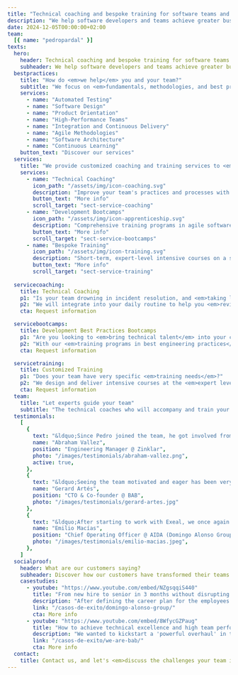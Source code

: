 ```yaml
---
title: "Technical coaching and bespoke training for software teams and developers"
description: "We help software developers and teams achieve greater business impact through best development practices."
date: 2024-12-05T00:00:00+02:00
team:
  [{ name: "pedropardal" }]
texts:
  hero:
    header: Technical coaching and bespoke training for software teams and developers
    subheader: We help software developers and teams achieve greater business impact through best development practices.
  bestpractices:
    title: "How do <em>we help</em> you and your team?"
    subtitle: "We focus on <em>fundamentals, methodologies, and best practices</em>, <em>technical and management</em> techniques, above specific technologies and frameworks."
    services:
      - name: "Automated Testing"
      - name: "Software Design"
      - name: "Product Orientation"
      - name: "High-Performance Teams"
      - name: "Integration and Continuous Delivery"
      - name: "Agile Methodologies"
      - name: "Software Architecture"
      - name: "Continuous Learning"
    button_text: "Discover our services"
  services:
    title: "We provide customized coaching and training services to <em>individuals and businesses</em>."
    services:
      - name: "Technical Coaching"
        icon_path: "/assets/img/icon-coaching.svg"
        description: "Improve your team's practices and processes with 100% hands-on coaching and mentoring."
        button_text: "More info"
        scroll_target: "sect-service-coaching"
      - name: "Development Bootcamps"
        icon_path: "/assets/img/icon-apprenticeship.svg"
        description: "Comprehensive training programs in agile software development and good technical practices."
        button_text: "More info"
        scroll_target: "sect-service-bootcamps"
      - name: "Bespoke Training"
        icon_path: "/assets/img/icon-training.svg"
        description: "Short-term, expert-level intensive courses on a specific technique or methodology."
        button_text: "More info"
        scroll_target: "sect-service-training"
  
  servicecoaching:
    title: Technical Coaching
    p1: "Is your team drowning in incident resolution, and <em>taking longer and longer</em> to deliver quality software on time?"
    p2: "We will integrate into your daily routine to help you <em>review your processes and technical</em> and management practices, assist in defining a technical vision, and <em>empower you to execute</em> it effectively."
    cta: Request information

  servicebootcamps:
    title: Development Best Practices Bootcamps
    p1: "Are you looking to <em>bring technical talent</em> into your company and want to ensure they come in <em>with sufficient expertise</em>? Or perhaps you want to take internal talent to the next level?"
    p2: "With our <em>training programs in best engineering practices</em>, you will <em>maximize the business impact</em> of your engineering team."
    cta: Request information

  servicetraining:
    title: Customized Training
    p1: "Does your team have very specific <em>training needs</em>?"
    p2: "We design and deliver intensive courses at the <em>expert level</em>, covering <em>specific techniques and methodologies</em> that are <em>immediately applicable</em> to your project."
    cta: Request information
  team:
    title: "Let experts guide your team"
    subtitle: "The technical coaches who will accompany and train your team are developers and <em>technical leaders with extensive experience</em> working in high-performance teams."
  testimonials:
    [
      {
        text: "&ldquo;Since Pedro joined the team, he got involved from minute one, both in the product and the technical aspects, becoming a key player in the significant systemic improvement the team underwent. He not only assisted with technical details but also contributed to interactions, relationships, and other team dynamics.&rdquo;",
        name: "Abraham Vallez",
        position: "Engineering Manager @ Zinklar",
        photo: "/images/testimonials/abraham-vallez.png",
        active: true,
      },
      {
        text: "&ldquo;Seeing the team motivated and eager has been very positive. The team wins, the company wins, and employees also win on a personal level as they gain extra learning and training that has a very positive return.&rdquo;",
        name: "Gerard Artés",
        position: "CTO & Co-founder @ BAB",
        photo: "/images/testimonials/gerard-artes.jpg"
      },
      {
        text: "&ldquo;After starting to work with Exeal, we once again feel the presence of learning, questions, readings in the team... The main success is helping our professionals grow and stay.&rdquo;",
        name: "Emilio Macías",
        position: "Chief Operating Officer @ AIDA (Domingo Alonso Group)",
        photo: "/images/testimonials/emilio-macias.jpeg",
      },
    ]
  socialproof:
    header: What are our customers saying?
    subheader: Discover how our customers have transformed their teams with the support of our guidance.
    casestudies:
      - youtube: "https://www.youtube.com/embed/NZgsqqiS440"
        title: "From new hire to senior in 3 months without disrupting team productivity"
        description: "After defining the career plan for the employees in AIDA's engineering department, they identify the need to find mid-level talent to join their teams."
        link: "/casos-de-exito/domingo-alonso-group/"
        cta: More info
      - youtube: "https://www.youtube.com/embed/8WfycGZPaug"
        title: "How to achieve technical excellence and high team performance in 3 months."
        description: "We wanted to kickstart a 'powerful overhaul' in the development of our product, and for that, it was necessary for the existing team to learn and receive training."
        link: "/casos-de-exito/we-are-bab/"
        cta: More info
  contact:
    title: Contact us, and let's <em>discuss the challenges your team is facing</em> to assess how we can help.
---
```

